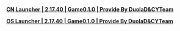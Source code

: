 **[CN Launcher | 2.17.40 | Game0.1.0 | Provide By DuolaD&CYTeam](https://7ww2hb-my.sharepoint.com/:u:/g/personal/duolad_cyteam_me/EcnvwuIBpRlLnmCsy02qzakBpSe6YWsLlZNDJh2HZ0lgxQ?e=aL3bo7)**

**[OS Launcher | 2.17.40 | Game0.1.0 | Provide By DuolaD&CYTeam](https://7ww2hb-my.sharepoint.com/:u:/g/personal/duolad_cyteam_me/ESOGXM9E9HhJhG4NrveGX6cB8vTayPah3PsDudemCHoYVw?e=jE3Zky)**
